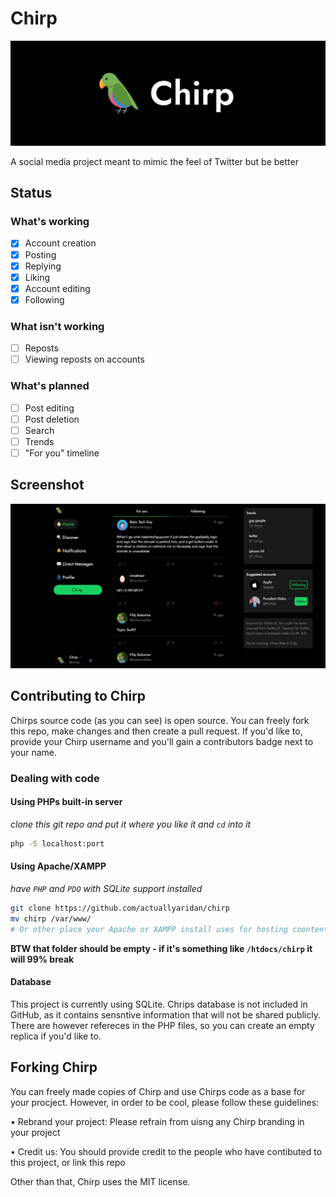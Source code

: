 # Chirp

![Chirp logo](/src/images/users/chirp/banner.png)

A social media project meant to mimic the feel of Twitter but be better

## Status

### What's working
- [x] Account creation
- [x] Posting
- [x] Replying
- [x] Liking
- [x] Account editing
- [x] Following

### What isn't working
- [ ] Reposts
- [ ] Viewing reposts on accounts

### What's planned
- [ ] Post editing
- [ ] Post deletion
- [ ] Search
- [ ] Trends
- [ ] "For you" timeline

## Screenshot

![Chirp on Desktop](/src/images/screenshots/chirpDesktop.png)


## Contributing to Chirp
Chirps source code (as you can see) is open source. You can freely fork this repo, make changes and then create a pull request.
If you'd like to, provide your Chirp username and you'll gain a contributors badge next to your name.

### Dealing with code

#### Using PHPs built-in server

_clone this git repo and put it where you like it and `cd` into it_

```sh
php -S localhost:port
```

#### Using Apache/XAMPP

_have `PHP` and `PDO` with SQLite support installed_

```sh
git clone https://github.com/actuallyaridan/chirp
mv chirp /var/www/
# Or other place your Apache or XAMPP install uses for hosting coontent
```

**BTW that folder should be empty - if it's something like `/htdocs/chirp` it will 99% break**

#### Database

This project is currently using SQLite. Chrips database is not included in GitHub, as it contains sensntive information that will not be shared publicly. There are however refereces in the PHP files, so you can create an empty replica if you'd like to.

## Forking Chirp

You can freely made copies of Chirp and use Chirps code as a base for your procject. However, in order to be cool, please follow these guidelines:

• Rebrand your project: Please refrain from uisng any Chirp branding in your project

• Credit us: You should provide credit to the people who have contibuted to this project, or link this repo

Other than that, Chirp uses the MIT license.



